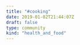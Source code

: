 ```yaml
---
title: "#cooking"
date: 2019-01-02T21:44:07Z
draft: false
type: community
kind: "health_and_food"
---
```

